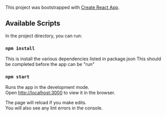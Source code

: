 This project was bootstrapped with [Create React App](https://github.com/facebook/create-react-app).

## Available Scripts

In the project directory, you can run:

### `npm install`

This is install the various dependencies listed in package.json
This should be completed before the app can be "run"

### `npm start`

Runs the app in the development mode.<br />
Open [http://localhost:3000](http://localhost:3000) to view it in the browser.

The page will reload if you make edits.<br />
You will also see any lint errors in the console.